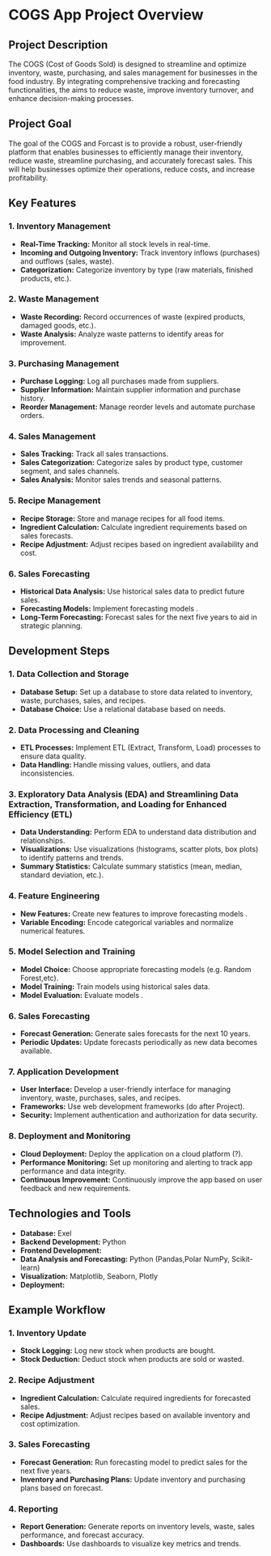 # COGS App Project Overview

## Project Description
The COGS (Cost of Goods Sold) is designed to streamline and optimize inventory, waste, purchasing, and sales management for businesses in the food industry. By integrating comprehensive tracking and forecasting functionalities, the aims to reduce waste, improve inventory turnover, and enhance decision-making processes.

## Project Goal
The goal of the COGS and Forcast is to provide a robust, user-friendly platform that enables businesses to efficiently manage their inventory, reduce waste, streamline purchasing, and accurately forecast sales. This will help businesses optimize their operations, reduce costs, and increase profitability.

## Key Features

### 1. Inventory Management
- **Real-Time Tracking:** Monitor all stock levels in real-time.
- **Incoming and Outgoing Inventory:** Track inventory inflows (purchases) and outflows (sales, waste).
- **Categorization:** Categorize inventory by type (raw materials, finished products, etc.).

### 2. Waste Management
- **Waste Recording:** Record occurrences of waste (expired products, damaged goods, etc.).
- **Waste Analysis:** Analyze waste patterns to identify areas for improvement.

### 3. Purchasing Management
- **Purchase Logging:** Log all purchases made from suppliers.
- **Supplier Information:** Maintain supplier information and purchase history.
- **Reorder Management:** Manage reorder levels and automate purchase orders.

### 4. Sales Management
- **Sales Tracking:** Track all sales transactions.
- **Sales Categorization:** Categorize sales by product type, customer segment, and sales channels.
- **Sales Analysis:** Monitor sales trends and seasonal patterns.

### 5. Recipe Management
- **Recipe Storage:** Store and manage recipes for all food items.
- **Ingredient Calculation:** Calculate ingredient requirements based on sales forecasts.
- **Recipe Adjustment:** Adjust recipes based on ingredient availability and cost.

### 6. Sales Forecasting
- **Historical Data Analysis:** Use historical sales data to predict future sales.
- **Forecasting Models:** Implement forecasting models .
- **Long-Term Forecasting:** Forecast sales for the next five years to aid in strategic planning.

## Development Steps

### 1. Data Collection and Storage
- **Database Setup:** Set up a database to store data related to inventory, waste, purchases, sales, and recipes.
- **Database Choice:** Use a relational database based on needs.

### 2. Data Processing and Cleaning
- **ETL Processes:** Implement ETL (Extract, Transform, Load) processes to ensure data quality.
- **Data Handling:** Handle missing values, outliers, and data inconsistencies.

### 3. Exploratory Data Analysis (EDA) and Streamlining Data Extraction, Transformation, and Loading for Enhanced Efficiency (ETL)
- **Data Understanding:** Perform EDA to understand data distribution and relationships.
- **Visualizations:** Use visualizations (histograms, scatter plots, box plots) to identify patterns and trends.
- **Summary Statistics:** Calculate summary statistics (mean, median, standard deviation, etc.).

### 4. Feature Engineering
- **New Features:** Create new features to improve forecasting models .
- **Variable Encoding:** Encode categorical variables and normalize numerical features.

### 5. Model Selection and Training
- **Model Choice:** Choose appropriate forecasting models (e.g. Random Forest,etc).
- **Model Training:** Train models using historical sales data.
- **Model Evaluation:** Evaluate models .

### 6. Sales Forecasting
- **Forecast Generation:** Generate sales forecasts for the next 10 years.
- **Periodic Updates:** Update forecasts periodically as new data becomes available.

### 7. Application Development
- **User Interface:** Develop a user-friendly interface for managing inventory, waste, purchases, sales, and recipes.
- **Frameworks:** Use web development frameworks (do after Project).
- **Security:** Implement authentication and authorization for data security.

### 8. Deployment and Monitoring
- **Cloud Deployment:** Deploy the application on a cloud platform (?).
- **Performance Monitoring:** Set up monitoring and alerting to track app performance and data integrity.
- **Continuous Improvement:** Continuously improve the app based on user feedback and new requirements.

## Technologies and Tools
- **Database:** Exel
- **Backend Development:** Python 
- **Frontend Development:** 
- **Data Analysis and Forecasting:** Python (Pandas,Polar NumPy, Scikit-learn)
- **Visualization:** Matplotlib, Seaborn, Plotly
- **Deployment:** 

## Example Workflow

### 1. Inventory Update
- **Stock Logging:** Log new stock when products are bought.
- **Stock Deduction:** Deduct stock when products are sold or wasted.

### 2. Recipe Adjustment
- **Ingredient Calculation:** Calculate required ingredients for forecasted sales.
- **Recipe Adjustment:** Adjust recipes based on available inventory and cost optimization.

### 3. Sales Forecasting
- **Forecast Generation:** Run forecasting model to predict sales for the next five years.
- **Inventory and Purchasing Plans:** Update inventory and purchasing plans based on forecast.

### 4. Reporting
- **Report Generation:** Generate reports on inventory levels, waste, sales performance, and forecast accuracy.
- **Dashboards:** Use dashboards to visualize key metrics and trends.

